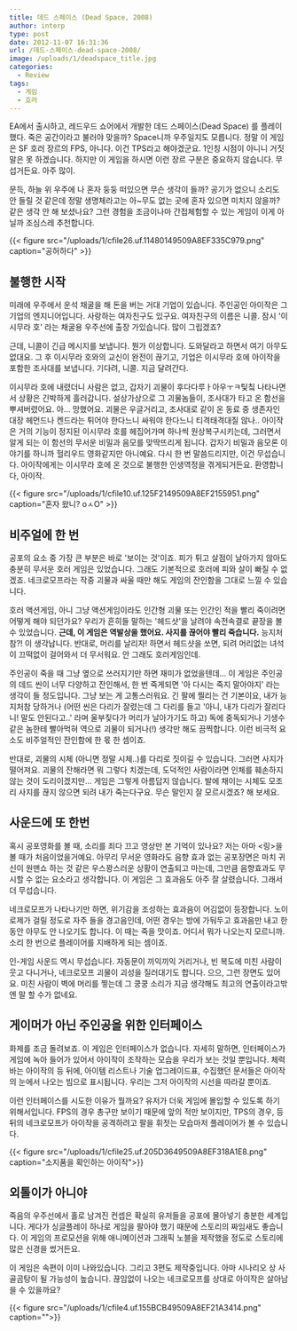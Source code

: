 ```yaml
---
title: 데드 스페이스 (Dead Space, 2008)
author: interp
type: post
date: 2012-11-07 16:31:36
url: /데드-스페이스-dead-space-2008/
image: /uploads/1/deadspace_title.jpg
categories:
  - Review
tags:
  - 게임
  - 호러
---
```

EA에서 출시하고, 레드우드 쇼어에서 개발한 데드 스페이스(Dead Space) 를 플레이했다. 죽은 공간이라고 불러야 맞을까? Space니까 우주일지도 모릅니다. 정말 이 게임은 SF 호러 장르의 FPS, 아니다. 이건 TPS라고 해야겠군요. 1인칭 시점이 아니니 거짓말은 못 하겠습니다. 하지만 이 게임을 하시면 이런 장르 구분은 중요하지 않습니다. 무섭거든요. 아주 많이.

문득, 하늘 위 우주에 나 혼자 둥둥 떠있으면 무슨 생각이 들까? 공기가 없으니 소리도 안 들릴 것 같은데 정말 생명체라고는 아~무도 없는 곳에 혼자 있으면 미치지 않을까? 같은 생각 안 해 보셨나요? 그런 경험을 조금이나마 간접체험할 수 있는 게임이 이게 아닐까 조심스레 추천합니다.

{{< figure src="/uploads/1/cfile26.uf.11480149509A8EF335C979.png" caption="공허하다" >}}

## 불행한 시작

미래에 우주에서 운석 채굴을 해 돈을 버는 거대 기업이 있습니다. 주인공인 아이작은 그 기업의 엔지니어입니다. 사랑하는 여자친구도 있구요. 여자친구의 이름은 니콜. 잠시 '이시무라 호' 라는 채굴용 우주선에 출장 가있습니다. 많이 그립겠죠?

근데, 니콜이 긴급 메시지를 보냅니다. 뭔가 이상합니다. 도와달라고 하면서 여기 아무도 없대요. 그 후 이시무라 호와의 교신이 완전이 끊기고, 기업은 이시무라 호에 아이작을 포함한 조사대를 보냅니다. 기다려, 니콜. 지금 달려간다.

이시무라 호에 내렸더니 사람은 없고, 갑자기 괴물이 후다다루ㅏ아우ㅜㅋ팇칰 나타나면서 상황은 긴박하게 흘러갑니다. 설상가상으로 그 괴물놈들이, 조사대가 타고 온 함선을 뿌셔버렸어요. 아&#8230; 망했어요. 괴물은 우글거리고, 조사대로 같이 온 동료 중 생존자인 대장 헤먼드나 켄드라는 튀어야 한다느니 싸워야 한다느니 티격태격대질 않나.. 아이작은 거의 기능이 정지된 이시무라 호를 헤집어가며 하나씩 원상복구시키는데, 그러면서 알게 되는 이 함선의 무서운 비밀과 음모를 맞딱뜨리게 됩니다. 갑자기 비밀과 음모론 이야기를 하니까 헐리우드 영화같지만 아니예요. 다시 한 번 말씀드리지만, 이건 무섭습니다. 아이작에게는 이시무라 호에 온 것으로 불행한 인생역정을 겪게되거든요. 환영합니다, 아이작.

{{< figure src="/uploads/1/cfile10.uf.125F2149509A8EF2155951.png" caption="혼자 왔니? oㅅO" >}}

## 비주얼에 한 번
  
공포의 요소 중 가장 큰 부분은 바로 '보이는 것'이죠. 피가 튀고 살점이 날아가지 않아도 충분히 무서운 호러 게임은 있었습니다. 그래도 기본적으로 호러에 피와 살이 빠질 수 없겠죠. 네크로모프라는 작중 괴물과 싸울 때만 해도 게임의 잔인함을 그대로 느낄 수 있습니다. 
    
호러 액션게임, 아니 그냥 액션게임이라도 인간형 괴물 또는 인간인 적을 빨리 죽이려면 어떻게 해야 되던가요? 우리가 흔히들 말하는 '헤드샷'을 날려야 속전속결로 끝장을 볼 수 있었습니다. <b>근데, 이 게임은 역발상을 했어요. 사지를 끊어야 빨리 죽습니다.</b> 능지처참?! 이 생각납니다. 반대로, 머리를 날리자! 하면서 헤드샷을 쏘면, 되려 머리없는 녀석이 끄떡없이 걸어와서 더 무서워요.  안 그래도 호러게임인데.
    
주인공이 죽을 때 그냥 옆으로 쓰러지기만 하면 재미가 없었을텐데&#8230; 이 게임은 주인공의 데드 씬이 너무 다양하고 잔인해서, 한 번 죽게되면 '아 다시는 죽지 말아야지' 라는 생각이 들 정도입니다. 그냥 보는 게 고통스러워요. 긴 팔에 찔리는 건 기본이요, 내가 능지처참 당하거나 (어떤 씬은 다리가 잘렸는데 그 다리를 들고 '아니, 내가 다리가 잘리다니! 말도 안된다고..' 라며 울부짖다가 머리가 날아가기도 하고) 독에 중독되거나 기생수같은 놈한테 빨아먹혀 역으로 괴물이 되거나(!) 생각만 해도 끔찍합니다. 이런 비극적 요소도 비주얼적인 잔인함에 한 몫 한 셈이죠.
    
반대로, 괴물의 시체 (아니면 정말 시체..)를 다리로 짓이길 수 있습니다. 그러면 사지가 떨어져요. 괴물의 잔해라면 뭐 그렇다 치겠는데, 도덕적인 사람이라면 인체를 훼손하지 않는 것이 도리이겠지만&#8230; 게임은 그렇게 아름답지 않습니다. 발에 채이는 시체도 모조리 사지를 끊지 않으면 되려 내가 죽는다구요. 무슨 말인지 잘 모르시겠죠? 해 보세요.
    
## 사운드에 또 한번
      
혹시 공포영화를 볼 때, 소리를 죄다 끄고 영상만 본 기억이 있나요? 저는 아마 <링>을 볼 때가 처음이었을거예요. 아무리 무서운 영화라도 음향 효과 없는 공포장면은 마치 귀신이 원맨쇼 하는 것 같은 우스꽝스러운 상황이 연출되고 마는데, 그만큼 음향효과도 무시할 수 없는 요소라고 생각합니다. 이 게임은 그 효과음도 아주 잘 살렸습니다. 그래서 더 무섭습니다.
      
네크로모프가 나타나기만 하면, 위기감을 조성하는 효과음이 어김없이 등장합니다. 노이로제가 걸릴 정도로 자주 들을 경고음인데, 어떤 경우는 방에 가둬두고 효과음만 내고 한동안 아무도 안 나오기도 합니다. 이 때는 죽을 맛이죠. 어디서 뭐가 나오는지 모르니까. 소리 한 번으로 플레이어를 지배하게 되는 셈이죠.
      
인-게임 사운드 역시 무섭습니다. 자동문이 끼익끼익 거리거나, 빈 복도에 미친 사람이 웃고 다니거나, 네크로모프 괴물이 괴성을 질러대기도 합니다. 으으, 그런 장면도 있어요. 미친 사람이 벽에 머리를 찧는데 그 쿵쿵 소리가 지금 생각해도 최고의 연출이라고밖엔 말 할 수가 없네요.
      
## 게이머가 아닌 주인공을 위한 인터페이스
        
화제를 조금 돌려보죠. 이 게임은 인터페이스가 없습니다. 자세히 말하면, 인터페이스가 게임에 녹아 들어가 있어서 아이작이 조작하는 모습을 우리가 보는 것일 뿐입니다. 체력 바는 아이작의 등 뒤에, 아이템 리스트나 기술 업그레이드표, 수집했던 문서들은 아이작의 눈에서 나오는 빔으로 표시됩니다. 우리는 그저 아이작의 시선을 따라갈 뿐이죠. 
        
이런 인터페이스를 시도한 이유가 뭘까요? 유저가 더욱 게임에 몰입할 수 있도록 하기 위해서입니다. FPS의 경우 총구만 보이기 때문에 앞의 적만 보이지만, TPS의 경우, 등 뒤의 네크로모프가 아이작을 공격하려고 팔을 휘젓는 모습마저 플레이어가 볼 수 있습니다. 

{{< figure src="/uploads/1/cfile25.uf.205D3649509A8EF318A1E8.png" caption="소지품을 확인하는 아이작">}}
        
## 외톨이가 아니야
          
죽음의 우주선에서 홀로 남겨진 컨셉은 확실히 유저들을 공포에 몰아넣기 충분한 세계입니다. 게다가 싱글플레이 하나로 게임을 팔아야 했기 때문에 스토리의 짜임새도 좋습니다. 이 게임의 프로모션을 위해 애니메이션과 그래픽 노블을 제작했을 정도로 스토리에 많은 신경을 썼거든요.
          
이 게임은 속편이 이미 나와있습니다. 그리고 3편도 제작중입니다. 아마 시나리오 상 사골곰탕이 될 가능성이 높습니다. 끊임없이 나오는 네크로모프를 상대로 아이작은 살아남을 수 있을까요? 
          
{{< figure src="/uploads/1/cfile4.uf.155BCB49509A8EF21A3414.png" caption="">}}
          